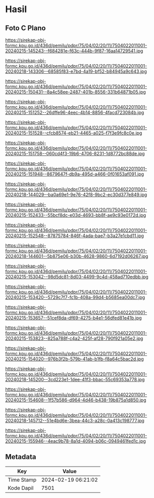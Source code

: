 # Hasil

## Foto C Plano

https://sirekap-obj-formc.kpu.go.id/436d/pemilu/pdpr/75/04/02/20/11/7504022011001-20240215-145243--f684281e-f63c-444b-9f87-16aa14729541.jpg

https://sirekap-obj-formc.kpu.go.id/436d/pemilu/pdpr/75/04/02/20/11/7504022011001-20240218-143306--68585f83-e7bd-4a19-bf52-b84945a9c643.jpg

https://sirekap-obj-formc.kpu.go.id/436d/pemilu/pdpr/75/04/02/20/11/7504022011001-20240215-150431--8a4c58ee-2487-401b-8556-331b64871b05.jpg

https://sirekap-obj-formc.kpu.go.id/436d/pemilu/pdpr/75/04/02/20/11/7504022011001-20240215-151252--26dffe96-4eec-4b14-8856-4facd723084b.jpg

https://sirekap-obj-formc.kpu.go.id/436d/pemilu/pdpr/75/04/02/20/11/7504022011001-20240215-151528--cfcb8574-eb21-4465-a025-f7f3e9fc8c0e.jpg

https://sirekap-obj-formc.kpu.go.id/436d/pemilu/pdpr/75/04/02/20/11/7504022011001-20240215-151758--060cd4f3-19b6-4706-8231-1d8772bc88de.jpg

https://sirekap-obj-formc.kpu.go.id/436d/pemilu/pdpr/75/04/02/20/11/7504022011001-20240215-151948--8679647f-db9a-495d-a466-0f01653af091.jpg

https://sirekap-obj-formc.kpu.go.id/436d/pemilu/pdpr/75/04/02/20/11/7504022011001-20240218-144029--ba0a69e1-9e76-42f8-9bc2-ec30d377e849.jpg

https://sirekap-obj-formc.kpu.go.id/436d/pemilu/pdpr/75/04/02/20/11/7504022011001-20240215-152433--55bcf8dc-e03d-4693-bb8f-ae9c93e0172d.jpg

https://sirekap-obj-formc.kpu.go.id/436d/pemilu/pdpr/75/04/02/20/11/7504022011001-20240215-152548--87875784-846f-4ada-bae7-b3a27e1cbd11.jpg

https://sirekap-obj-formc.kpu.go.id/436d/pemilu/pdpr/75/04/02/20/11/7504022011001-20240218-144601--5b875e06-b30b-4628-9860-6d7192d06267.jpg

https://sirekap-obj-formc.kpu.go.id/436d/pemilu/pdpr/75/04/02/20/11/7504022011001-20240215-153042--98d5dc81-8d03-4499-9c4d-458ad710edbb.jpg

https://sirekap-obj-formc.kpu.go.id/436d/pemilu/pdpr/75/04/02/20/11/7504022011001-20240215-153420--5729c7f7-fc1b-408a-99d4-b5685ea00dc7.jpg

https://sirekap-obj-formc.kpu.go.id/436d/pemilu/pdpr/75/04/02/20/11/7504022011001-20240215-153657--51cef8da-df69-4275-b4e1-56dfed81e41b.jpg

https://sirekap-obj-formc.kpu.go.id/436d/pemilu/pdpr/75/04/02/20/11/7504022011001-20240215-153823--825a788f-c4a2-425f-af28-790f921a05e2.jpg

https://sirekap-obj-formc.kpu.go.id/436d/pemilu/pdpr/75/04/02/20/11/7504022011001-20240215-154020--976b3f2b-579b-41ab-b1fb-f8a64c5bac2d.jpg

https://sirekap-obj-formc.kpu.go.id/436d/pemilu/pdpr/75/04/02/20/11/7504022011001-20240218-145200--3cd223e1-1dee-41f3-bbac-55c69353a778.jpg

https://sirekap-obj-formc.kpu.go.id/436d/pemilu/pdpr/75/04/02/20/11/7504022011001-20240215-154608--1f57b586-d964-4d46-b438-19b875a1d850.jpg

https://sirekap-obj-formc.kpu.go.id/436d/pemilu/pdpr/75/04/02/20/11/7504022011001-20240218-145712--51e4bd6e-3bea-44c3-a28c-0a413c198777.jpg

https://sirekap-obj-formc.kpu.go.id/436d/pemilu/pdpr/75/04/02/20/11/7504022011001-20240215-155946--4eac9b78-8a1d-4094-b06c-0949461fed1c.jpg


## Metadata

| Key        | Value               |
| ---------- | ------------------- |
| Time Stamp | 2024-02-19 06:21:02 |
| Kode Dapil | 7501                |



